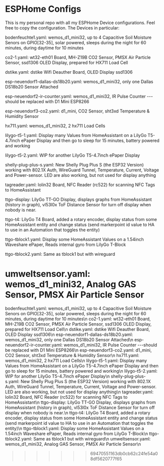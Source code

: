 # ESPHome Configs

This is my personal repo with all my ESPHome Device configurations. Feel free to copy the configuration. The Devices in particular:

bodenfeuchte1.yaml: wemos_d1_mini32, up to 4 Capacitive Soil Moisture Senors on GPIO[32-35], solar powered, sleeps during the night for 60 minutes, during daytime for 10 minutes

co2-1.yaml: wt32-eth01 Board, MH-Z19B CO2 Sensor, PMSX Air Particle Sensor, ssd1306 OLED Display, prepared for HX711 Load Cell

dstike.yaml: dstike Wifi Deauther Board, OLED Display ssd1306

esp-neuendorf1-dallas-ds18b20.yaml: wemos_d1_mini32, only one Dallas DS18b20 Sensor Attached

esp-neuendorf2-ir-counter.yaml: wemos_d1_mini32, IR Pulse Counter ---should be replaced with D1 Mini ESP8266

esp-neuendorf3-co2.yaml: d1_mini, CO2 Sensor, sht3xd Temperature & Humidity Sensor

hx711.yaml: wemos_d1_mini32, 2 hx711 Load Cells

lilygo-t5-1.yaml: Display many Values from HomeAssistant on a LilyGo T5-4.7inch ePaper Display and then go to sleep for 15 minutes, battery powered and working

lilygo-t5-2.yaml: WIP for another LilyGo T5-4.7inch ePaper Display

shelly-plug-plus-s.yaml: New Shelly Plug Plus S (the ESP32 Version) working with 802.1X Auth, WireGuard Tunnel, Temperature, Current, Voltage and Power-sensor. LED are also working, but not used for display anything

tagreader.yaml: lolin32 Board, NFC Reader (rc522) for scanning NFC Tags to HomeAssistant

ttgo-display: LilyGo TT-GO Display, displays graphs from HomeAssistant (history in graph), vl53l0x ToF Distance Sensor for turn off display when nobody is near.

ttgo-t4: LilyGo T4 Board, added a rotary encoder, display status from some HomeAssistant entity and change status (send markerpoint id value to HA to use in an Automation that toggles the entity)

ttgo-tblock1.yaml: Display some HomeAssistant Values on a 1.54inch Waveshare ePaper, Reads internal gyro from LilyGo T-Block

ttgo-tblock2.yaml: Same as tblock1 but with wireguard

umweltsensor.yaml: wemos_d1_mini32, Analog GAS Sensor, PMSX Air Particle Sensor
=======
bodenfeuchte1.yaml: wemos_d1_mini32, up to 4 Capacitive Soil Moisture Senors on GPIO[32-35], solar powered, sleeps during the night for 60 minutes, during daytime for 10 minutes\n
co2-1.yaml: wt32-eth01 Board, MH-Z19B CO2 Sensor, PMSX Air Particle Sensor, ssd1306 OLED Display, prepared for HX711 Load Cell\n
dstike.yaml: dstike Wifi Deauther Board, OLED Display ssd1306\n
esp-neuendorf1-dallas-ds18b20.yaml: wemos_d1_mini32, only one Dallas DS18b20 Sensor Attached\n
esp-neuendorf2-ir-counter.yaml: wemos_d1_mini32, IR Pulse Counter ---should be replaced with D1 Mini ESP8266\n
esp-neuendorf3-co2.yaml: d1_mini, CO2 Sensor, sht3xd Temperature & Humidity Sensor\n
hx711.yaml: wemos_d1_mini32, 2 hx711 Load Cells\n
lilygo-t5-1.yaml: Display many Values from HomeAssistant on a LilyGo T5-4.7inch ePaper Display and then go to sleep for 15 minutes, battery powered and working\n
lilygo-t5-2.yaml: WIP for another LilyGo T5-4.7inch ePaper Display\n
shelly-plug-plus-s.yaml: New Shelly Plug Plus S (the ESP32 Version) working with 802.1X Auth, WireGuard Tunnel, Temperature, Current, Voltage and Power-sensor. LED are also working, but not used for display anything\n
tagreader.yaml: lolin32 Board, NFC Reader (rc522) for scanning NFC Tags to HomeAssistant\n
ttgo-display: LilyGo TT-GO Display, displays graphs from HomeAssistant (history in graph), vl53l0x ToF Distance Sensor for turn off display when nobody is near.\n
ttgo-t4: LilyGo T4 Board, added a rotary encoder, display status from some HomeAssistant entity and change status (send markerpoint id value to HA to use in an Automation that toggles the entity)\n
ttgo-tblock1.yaml: Display some HomeAssistant Values on a 1.54inch Waveshare ePaper, Reads internal gyro from LilyGo T-Block\n
ttgo-tblock2.yaml: Same as tblock1 but with wireguard\n
umweltsensor.yaml: wemos_d1_mini32, Analog GAS Sensor, PMSX Air Particle Sensor\n
>>>>>>> 69470551163db0cb62c24fe54a08df5620777f65

